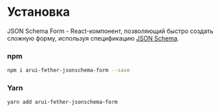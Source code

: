 # Установка
JSON Schema Form - React-компонент, позволяющий быстро создать сложную форму, используя спецификацию [JSON Schema](https://json-schema.org).

### npm
```bash
npm i arui-fether-jsonschema-form --save
```

### Yarn
```bash
yarn add arui-fether-jsonschema-form
```

